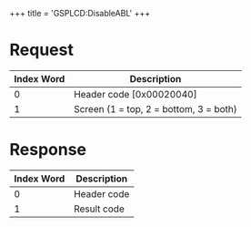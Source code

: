 +++
title = 'GSPLCD:DisableABL'
+++

# Request

| Index Word | Description                            |
|------------|----------------------------------------|
| 0          | Header code \[0x00020040\]             |
| 1          | Screen (1 = top, 2 = bottom, 3 = both) |

# Response

| Index Word | Description |
|------------|-------------|
| 0          | Header code |
| 1          | Result code |
